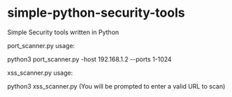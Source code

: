 # simple-python-security-tools
Simple Security tools written in Python


port_scanner.py usage:

python3 port_scanner.py -host 192.168.1.2 --ports 1-1024


xss_scanner.py usage:

python3 xss_scanner.py
(You will be prompted to enter a valid URL to scan)

